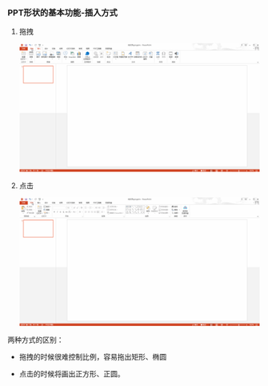 ### PPT形状的基本功能-插入方式

1. 拖拽

   ![拖拽](https://raw.githubusercontent.com/huxiaoning/img/master/20201023214446.gif)

2. 点击

   ![点击](https://raw.githubusercontent.com/huxiaoning/img/master/20201023214548.gif)





两种方式的区别：

- 拖拽的时候很难控制比例，容易拖出矩形、椭圆

- 点击的时候将画出正方形、正圆。


